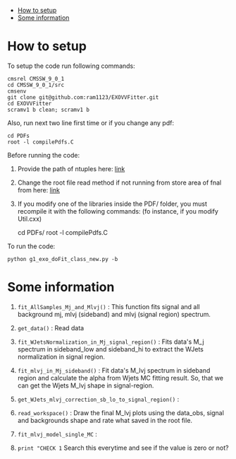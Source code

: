 <!-- TOC depthFrom:1 depthTo:6 withLinks:1 updateOnSave:1 orderedList:0 -->

- [How to setup](#how-to-setup)
- [Some information](#some-information)

<!-- /TOC -->
# How to setup
To setup the code run following commands:

	cmsrel CMSSW_9_0_1
	cd CMSSW_9_0_1/src
	cmsenv
	git clone git@github.com:ram1123/EXOVVFitter.git
	cd EXOVVFitter
	scramv1 b clean; scramv1 b

Also, run next two line first time or if you change any pdf:

	cd PDFs
	root -l compilePdfs.C

Before running the code:

<!--
put your ntuples in a folder called WWTree_mu or WWTree_el
you must add the ntuples containing the same background (e.g. all the single top samples, as s-channel, t-channel, tW-channel.. into a single STop sample). In order to do that, you can use the hadda_mu.sh and hadda_el.sh scripts contained in the repository used to produce the small ntuples at the step2:
-->
1. Provide the path of ntuples here: [link](https://github.com/ram1123/EXOVVFitter/blob/master/g1_exo_doFit_class_new.py#L146)
2. Change the root file read method if not running from store area of fnal from here: [link](https://github.com/ram1123/EXOVVFitter/blob/master/g1_exo_doFit_class_new.py#L2967)
3. If you modify one of the libraries inside the PDF/ folder, you must recompile it with the following commands: (fo instance, if you modify Util.cxx)

	cd PDFs/
	root -l compilePdfs.C



To run the code:

	python g1_exo_doFit_class_new.py -b 
	

# Some information

1. `fit_AllSamples_Mj_and_Mlvj()` : This function fits signal and all background mj, mlvj (sideband) and mlvj (signal region) spectrum.
2. `get_data()` : Read data
3. `fit_WJetsNormalization_in_Mj_signal_region()` : Fits data's M\_j spectrum in sideband_low and sideband_hi to extract the WJets normalization in signal region.
4. `fit_mlvj_in_Mj_sideband()` : Fit data's M_lvj spectrum in sideband region and calculate the alpha from Wjets MC fitting result. So, that we can get the Wjets M_lvj shape in signal-region.
5. `get_WJets_mlvj_correction_sb_lo_to_signal_region()` :
6. `read_workspace()` : Draw the final M_lvj plots using the data_obs, signal and backgrounds shape and rate what saved in the root file.
7. `fit_mlvj_model_single_MC` :



1. `print "CHECK 1` Search this everytime and see if the value is zero or not?
